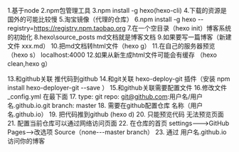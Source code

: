 1.基于node
2.npm包管理工具
3.npm install -g hexo(hexo-cli)
4.下载的资源是国外的可能比较慢
5.淘宝镜像（代理的仓库）
6.npm install -g hexo --registry=https://registry.npm.taobao.org
7.在一个空目录（hexo init）博客系统的初始化
8.hexo\source\_posts md文档就是博客文档
9.如果要写一篇博客（新建文件  xxx.md）
10.把md文档转html文件（hexo g）
11.在自己的服务器预览（hexo s） localhost:4000
12.如果从新生成html文件可能会有缓存 （hexo clean,hexo g）

13.和github关联 推代码到github
14.和git关联 hexo-deploy-git 插件（安装 npm install hexo-deployer-git --save ）
15.和github关联需要配置文件
16.修改文件  _config.yml  在最下面
17.
  type: git
  repo: git@github.com:用户名/用户名.github.io.git
  branch: master
18. 需要在github配置仓库 名称（用户名.github.io）
19. 把代码推到github (hexo d)
20. 只能预览代码 无法预览页面
21. 配置当前仓库可以通过网络访问页面
22. 在仓库的首页  settings--->GitHub Pages-->改选项 Source（none---master branch）
23. 通过 用户名.github.io 访问你的博客


